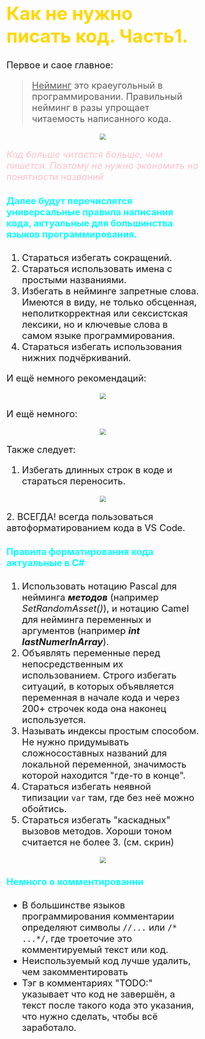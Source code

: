 <font size="5">

<font color="gold">

# Как не нужно писать код. Часть1.
</font>

Первое и саое главное:

<font color="lightgreen">

> <u>Нейминг</u> это краеугольный в программировании. Правильный нейминг в разы упрощает читаемость написанного кода.
</font> 
<center>

![](zpm1.jpg)
</center>

<font color="pink"> 

*Код больше читается больше, чем пишется. Поэтому не нужно экономить на понятности названий*
</font>

<font color="cyan">

#### Далее будут перечислятся универсальные правила написания кода, актуальные для большинства языков программирования.
</font>

1. Стараться избегать сокращений.
2. Стараться использовать имена с простыми названиями.
3. Избегать в нейминге запретные слова. Имеются в виду, не только обсценная, неполиткорректная или сексистская лексики, но и ключевые слова в самом языке программирования.
4. Стараться избегать использования нижних подчёркиваний.

И ещё немного рекомендаций:

<center>

![](some_rules.jpg)
</center>

И ещё немного:

<center>

![](some_more_rules.jpg)
</center>

Также следует:

1. Избегать длинных строк в коде и стараться переносить.
<center>

![](zpm2.jpg)
</center>
2. ВСЕГДА! всегда пользоваться автоформатированием кода в VS Code.
<font color="cyan">

#### Правила форматирования кода актуальные в С#
</font>

1. Использовать нотацию Pascal для нейминга ***методов*** (например *SetRandomAsset()*), и нотацию Camel для нейминга переменных и аргументов (например ***int lastNumerInArray***).
2. Объявлять переменные перед непосредственным их использованием. Строго избегать ситуаций, в которых  объявляется переменная в начале кода и через 200+ строчек кода она наконец используется.
3. Называть индексы простым способом. Не нужно придумывать сложносоставных названий для локальной переменной, значимость которой находится "где-то в конце". 
4. Стараться избегать неявной типизации <code>var</code> там, где без неё можно обойтись.
5. Стараться избегать "каскадных" вызовов методов. Хороши тоном считается не более 3. (см. скрин)
<center>

![](cascade.jpg)
</center>

<font color="cyan">

#### Немного о комментировании
</font>

* В большинстве языков программирования комментарии определяют символы <code>//...</code> или <code>/* ...*/</code>, где троеточие это комментируемый текст или код.
* Неиспользуемый код лучше удалить, чем закомментировать
* Тэг в комментариях "TODO:" указывает что код не завершён, а текст после такого кода это указания, что нужно сделать, чтобы всё заработало.

</font>